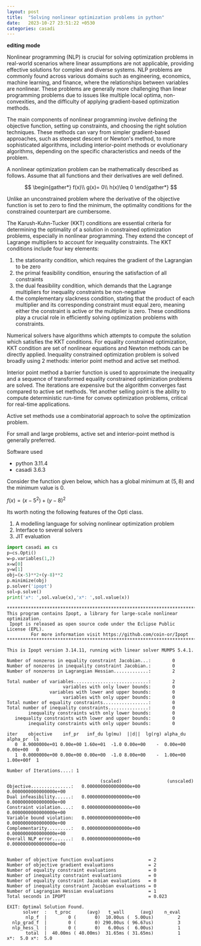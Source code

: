 ```yaml
---
layout: post
title:  "Solving nonlinear optimization problems in python"
date:   2023-10-27 23:51:22 +0530
categories: casadi
---
```


**editing mode**

Nonlinear programming (NLP) is crucial for solving optimization problems in
real-world scenarios where linear assumptions are not applicable, providing
effective solutions for complex and diverse systems. NLP problems are commonly
found across various domains such as engineering, economics, machine learning,
and finance, where the relationships between variables are nonlinear. These problems
are generally more challenging than linear programming problems due to issues like multiple
local optima, non-convexities, and the difficulty of applying gradient-based optimization methods.

The main components of nonlinear programming involve defining the objective function,
setting up constraints, and choosing the right solution techniques. These methods can
vary from simpler gradient-based approaches, such as steepest descent or Newton's method,
to more sophisticated algorithms, including interior-point methods or evolutionary algorithms,
depending on the specific characteristics and needs of the problem.

A nonlinear optimization problem can be mathematically described as follows. Assume that all functions and their derivatives are well defined.

$$
\begin{gather*}
f(x)\\
g(x)= 0\\
h(x)\leq 0
\end{gather*}
$$

Unlike an unconstrained problem where the derivative of the objective function is set to zero to find the minimum, the optimality conditions for the constrained counterpart are cumbersome.

The Karush-Kuhn-Tucker (KKT) conditions are essential criteria for determining the optimality of a solution in constrained optimization problems, especially in nonlinear programming. They extend the concept of Lagrange multipliers to account for inequality constraints. The KKT conditions include four key elements:

1. the stationarity condition, which requires the gradient of the Lagrangian to be zero
2. the primal feasibility condition, ensuring the satisfaction of all constraints 
3. the dual feasibility condition, which demands that the Lagrange multipliers for inequality constraints be non-negative
4. the complementary slackness condition, stating that the product of each multiplier and its corresponding constraint must equal zero, meaning either the constraint is active or the multiplier is zero. These conditions play a crucial role in efficiently solving optimization problems with constraints.

Numerical solvers have algorithms which attempts to compute the solution which satisfies the KKT conditions. For equality constrained optimization,
KKT condition are set of nonlinear equations and Newton methods can be directly applied. Inequality constrained optimization problem is solved broadly using 2 methods: interior point method and active set method.

Interior point method a barrier function is used to approximate the inequality and a sequence of transformed equality constrained optimization problems are solved. The iterations are expensive but the algorithm converges fast compared to active set methods. Yet another selling point is the ability to compute deterministic run-time for convex optimization problems, critical for real-time applications.

Active set methods use a combinatorial approach to solve the optimization problem.

For small and large problems, active set and interior-point method is generally preferred.


Software used
- python 3.11.4
- casadi 3.6.3

Consider the function given below, which has a global minimum at $(5,8)$ and the
minimum value is 0.  

$f(x)=(x-5^2)+(y-8)^2$




Its worth noting the following features of the Opti class.  

1. A modelling language for solving nonlinear optimization problem
2. Interface to several solvers
3. JIT evaluation

```python
import casadi as cs
p=cs.Opti()
w=p.variables(1,2)
x=w[0]
y=w[1]
obj=(x-5)**2+(y-8)**2
p.minimize(obj)
p.solver('ipopt')
sol=p.solve()
print('x*: ',sol.value(x),'x*: ',sol.value(x))
```
```
******************************************************************************
This program contains Ipopt, a library for large-scale nonlinear optimization.
 Ipopt is released as open source code under the Eclipse Public License (EPL).
         For more information visit https://github.com/coin-or/Ipopt
******************************************************************************

This is Ipopt version 3.14.11, running with linear solver MUMPS 5.4.1.

Number of nonzeros in equality constraint Jacobian...:        0
Number of nonzeros in inequality constraint Jacobian.:        0
Number of nonzeros in Lagrangian Hessian.............:        2

Total number of variables............................:        2
                     variables with only lower bounds:        0
                variables with lower and upper bounds:        0
                     variables with only upper bounds:        0
Total number of equality constraints.................:        0
Total number of inequality constraints...............:        0
        inequality constraints with only lower bounds:        0
   inequality constraints with lower and upper bounds:        0
        inequality constraints with only upper bounds:        0

iter    objective    inf_pr   inf_du lg(mu)  ||d||  lg(rg) alpha_du alpha_pr  ls
   0  8.9000000e+01 0.00e+00 1.60e+01  -1.0 0.00e+00    -  0.00e+00 0.00e+00   0
   1  0.0000000e+00 0.00e+00 0.00e+00  -1.0 8.00e+00    -  1.00e+00 1.00e+00f  1

Number of Iterations....: 1

                                   (scaled)                 (unscaled)
Objective...............:   0.0000000000000000e+00    0.0000000000000000e+00
Dual infeasibility......:   0.0000000000000000e+00    0.0000000000000000e+00
Constraint violation....:   0.0000000000000000e+00    0.0000000000000000e+00
Variable bound violation:   0.0000000000000000e+00    0.0000000000000000e+00
Complementarity.........:   0.0000000000000000e+00    0.0000000000000000e+00
Overall NLP error.......:   0.0000000000000000e+00    0.0000000000000000e+00


Number of objective function evaluations             = 2
Number of objective gradient evaluations             = 2
Number of equality constraint evaluations            = 0
Number of inequality constraint evaluations          = 0
Number of equality constraint Jacobian evaluations   = 0
Number of inequality constraint Jacobian evaluations = 0
Number of Lagrangian Hessian evaluations             = 1
Total seconds in IPOPT                               = 0.023

EXIT: Optimal Solution Found.
      solver  :   t_proc      (avg)   t_wall      (avg)    n_eval
       nlp_f  |        0 (       0)  10.00us (  5.00us)         2
  nlp_grad_f  |        0 (       0) 290.00us ( 96.67us)         3
  nlp_hess_l  |        0 (       0)   6.00us (  6.00us)         1
       total  |  40.00ms ( 40.00ms)  31.65ms ( 31.65ms)         1
x*:  5.0 x*:  5.0
```